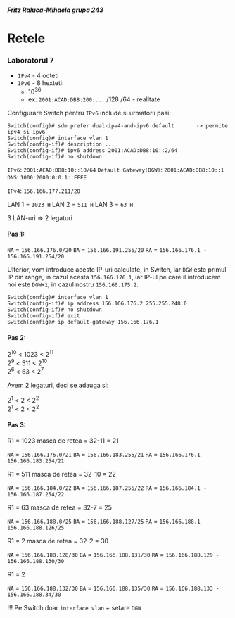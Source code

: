 #####  Fritz Raluca-Mihaela grupa 243
#  Retele
### Laboratorul 7

- `IPv4` - 4 octeti
- `IPv6` - 8 hexteti: 
  - 10<sup>36</sup>
  - ex: `2001:ACAD:DB8:200:...`
    /128
    /64 - realitate

Configurare Switch pentru `IPv6` include si urmatorii pasi:
```
Switch(config)# sdm prefer dual-ipv4-and-ipv6 default       -> permite ipv4 si ipv6
Switch(config)# interface vlan 1
Switch(config-if)# description ...
Switch(config-if)# ipv6 address 2001:ACAD:DB8:10::2/64
Switch(config-if)# no shutdown
```

`IPv6`: `2001:ACAD:DB8:10::10/64`
`Default Gateway(DGW)`: `2001:ACAD:DB8:10::1`
`DNS`: `1000:2000:0:0:1::FFFE`

`IPv4`: `156.166.177.211/20`

LAN 1 = `1023 H`
LAN 2 = `511 H`
LAN 3 = `63 H`

3 LAN-uri => 2 legaturi

#### Pas 1: 

`NA` = `156.166.176.0/20`
`BA` = `156.166.191.255/20`
`RA` = `156.166.176.1 - 156.166.191.254/20`


Ulterior, vom introduce aceste IP-uri calculate, in Switch, iar `DGW` este primul IP din range, in cazul acesta `156.166.176.1`, iar IP-ul pe care il introducem noi este `DGW+1`, in cazul nostru `156.166.175.2`.
```
Switch(config)# interface vlan 1
Switch(config-if)# ip address 156.166.176.2 255.255.248.0
Switch(config-if)# no shutdown
Switch(config-if)# exit
Switch(config)# ip default-gateway 156.166.176.1
```

#### Pas 2:

2<sup>10</sup> < 1023 < 2<sup>11</sup>   
2<sup>9</sup> < 511 < 2<sup>10</sup>  
2<sup>6</sup> < 63 < 2<sup>7</sup> 

Avem 2 legaturi, deci se adauga si:

2<sup>1</sup> < 2 < 2<sup>2</sup>   
2<sup>1</sup> < 2 < 2<sup>2</sup>   

#### Pas 3:

R1 = 1023
masca de retea = 32-11 = 21

`NA` = `156.166.176.0/21`
`BA` = `156.166.183.255/21`
`RA` = `156.166.176.1 - 156.166.183.254/21`

R1 = 511
masca de retea = 32-10 = 22

`NA` = `156.166.184.0/22`
`BA` = `156.166.187.255/22`
`RA` = `156.166.184.1 - 156.166.187.254/22`

R1 = 63
masca de retea = 32-7 = 25

`NA` = `156.166.188.0/25`
`BA` = `156.166.188.127/25`
`RA` = `156.166.188.1 - 156.166.188.126/25`

R1 = 2
masca de retea = 32-2 = 30

`NA` = `156.166.188.128/30`
`BA` = `156.166.188.131/30`
`RA` = `156.166.188.129 - 156.166.188.130/30`

R1 = 2

`NA` = `156.166.188.132/30`
`BA` = `156.166.188.135/30`
`RA` = `156.166.188.133 - 156.166.188.34/30`


!!! Pe Switch doar `interface vlan` + setare `DGW`  